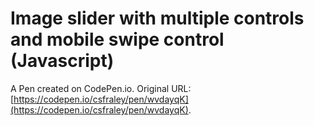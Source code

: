 # Image slider with multiple controls and mobile swipe control (Javascript)

A Pen created on CodePen.io. Original URL: [https://codepen.io/csfraley/pen/wvdayqK](https://codepen.io/csfraley/pen/wvdayqK).


